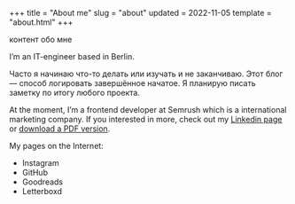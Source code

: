 +++
title = "About me"
slug = "about"
updated = 2022-11-05
template = "about.html"
+++

контент обо мне

I’m an IT-engineer based in Berlin.

Часто я начинаю что-то делать или изучать и не заканчиваю.
Этот блог — способ логировать завершённое начатое. Я планирую писать заметку по итогу любого проекта.


At the moment, I’m a frontend developer at Semrush which is a international marketing company. If you interested in more, check out my [Linkedin page](https://www.linkedin.com/in/alexander-mospan-87432069/) or [download a PDF version](/Aleksandr_Mospan_Frontend_CV_english.pdf).

My pages on the Internet:

* Instagram
* GitHub
* Goodreads
* Letterboxd
